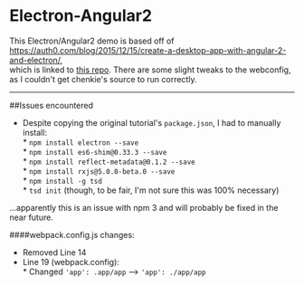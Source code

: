 # Electron-Angular2

This Electron/Angular2 demo is based off of <https://auth0.com/blog/2015/12/15/create-a-desktop-app-with-angular-2-and-electron/>,<br/>which is linked 
to [this repo](https://github.com/auth0/angular2-electron). There are some slight tweaks to the webconfig, as I couldn't get chenkie's source to run correctly.<br/>

***

##Issues encountered
*  Despite copying the original tutorial's `package.json`, I had to manually install:<br/>
		*  `npm install electron --save`<br/>
		*  `npm install es6-shim@0.33.3 --save`<br/>
		*  `npm install reflect-metadata@0.1.2 --save`<br/>
		*  `npm install rxjs@5.0.0-beta.0 --save`<br/>
		*  `npm install -g tsd`<br/>
		*  `tsd init` (though, to be fair, I'm not sure this was 100% necessary)
		
...apparently this is an issue with npm 3 and will probably be fixed in the near future.<br/>

####webpack.config.js changes:<br/>
* Removed Line 14<br/>
* Line 19 (webpack.config):<br/>
		* Changed `'app': .app/app`  --> `'app': ./app/app`<br/>
